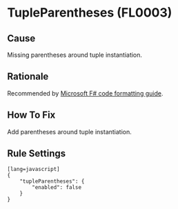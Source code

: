 # TupleParentheses (FL0003)

## Cause

Missing parentheses around tuple instantiation.

## Rationale

Recommended by [Microsoft F# code formatting guide](https://docs.microsoft.com/en-us/dotnet/fsharp/style-guide/formatting#formatting-tuples).

## How To Fix

Add parentheses around tuple instantiation.

## Rule Settings

	[lang=javascript]
    {
        "tupleParentheses": { 
            "enabled": false
        }
    }